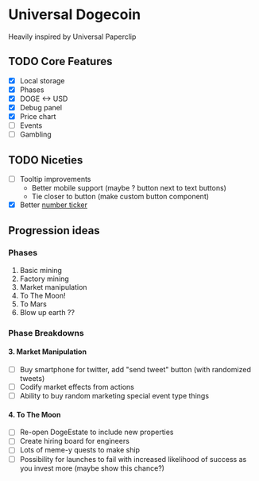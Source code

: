 # Universal Dogecoin

Heavily inspired by Universal Paperclip

## TODO Core Features

- [x] Local storage
- [x] Phases
- [x] DOGE <-> USD
- [x] Debug panel
- [x] Price chart
- [ ] Events
- [ ] Gambling

## TODO Niceties

- [ ] Tooltip improvements
  - Better mobile support (maybe ? button next to text buttons)
  - Tie closer to button (make custom button component)
- [x] Better [number ticker](https://css-tricks.com/animating-number-counters/)

## Progression ideas

### Phases

1. Basic mining
1. Factory mining
1. Market manipulation
1. To The Moon!
1. To Mars
1. Blow up earth ??

### Phase Breakdowns

#### 3. Market Manipulation

- [ ] Buy smartphone for twitter, add "send tweet" button (with randomized tweets)
- [ ] Codify market effects from actions
- [ ] Ability to buy random marketing special event type things

#### 4. To The Moon

- [ ] Re-open DogeEstate to include new properties
- [ ] Create hiring board for engineers
- [ ] Lots of meme-y quests to make ship
- [ ] Possibility for launches to fail with increased likelihood of success as you invest more (maybe show this chance?)
